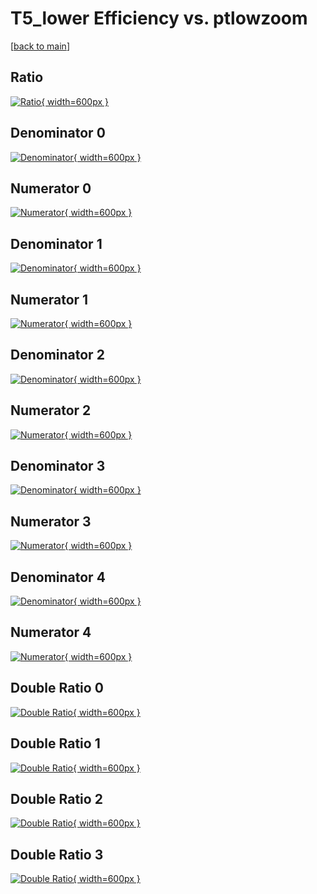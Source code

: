 # T5_lower Efficiency vs. ptlowzoom

[[back to main](./)]



## Ratio

[![Ratio](../mtv/var/T5_lower_vtr_321_1_eff_ptlowzoom.png){ width=600px }](../mtv/var/T5_lower_vtr_321_1_eff_ptlowzoom.pdf)

## Denominator 0

[![Denominator](../mtv/den/T5_lower_vtr_321_1_eff_ptlowzoom_den0.png){ width=600px }](../mtv/den/T5_lower_vtr_321_1_eff_ptlowzoom_den0.pdf)

## Numerator 0

[![Numerator](../mtv/num/T5_lower_vtr_321_1_eff_ptlowzoom_num0.png){ width=600px }](../mtv/num/T5_lower_vtr_321_1_eff_ptlowzoom_num0.pdf)

## Denominator 1

[![Denominator](../mtv/den/T5_lower_vtr_321_1_eff_ptlowzoom_den1.png){ width=600px }](../mtv/den/T5_lower_vtr_321_1_eff_ptlowzoom_den1.pdf)

## Numerator 1

[![Numerator](../mtv/num/T5_lower_vtr_321_1_eff_ptlowzoom_num1.png){ width=600px }](../mtv/num/T5_lower_vtr_321_1_eff_ptlowzoom_num1.pdf)

## Denominator 2

[![Denominator](../mtv/den/T5_lower_vtr_321_1_eff_ptlowzoom_den2.png){ width=600px }](../mtv/den/T5_lower_vtr_321_1_eff_ptlowzoom_den2.pdf)

## Numerator 2

[![Numerator](../mtv/num/T5_lower_vtr_321_1_eff_ptlowzoom_num2.png){ width=600px }](../mtv/num/T5_lower_vtr_321_1_eff_ptlowzoom_num2.pdf)

## Denominator 3

[![Denominator](../mtv/den/T5_lower_vtr_321_1_eff_ptlowzoom_den3.png){ width=600px }](../mtv/den/T5_lower_vtr_321_1_eff_ptlowzoom_den3.pdf)

## Numerator 3

[![Numerator](../mtv/num/T5_lower_vtr_321_1_eff_ptlowzoom_num3.png){ width=600px }](../mtv/num/T5_lower_vtr_321_1_eff_ptlowzoom_num3.pdf)

## Denominator 4

[![Denominator](../mtv/den/T5_lower_vtr_321_1_eff_ptlowzoom_den4.png){ width=600px }](../mtv/den/T5_lower_vtr_321_1_eff_ptlowzoom_den4.pdf)

## Numerator 4

[![Numerator](../mtv/num/T5_lower_vtr_321_1_eff_ptlowzoom_num4.png){ width=600px }](../mtv/num/T5_lower_vtr_321_1_eff_ptlowzoom_num4.pdf)

## Double Ratio 0

[![Double Ratio](../mtv/ratio/T5_lower_vtr_321_1_eff_ptlowzoom_ratio0.png){ width=600px }](../mtv/ratio/T5_lower_vtr_321_1_eff_ptlowzoom_ratio0.pdf)

## Double Ratio 1

[![Double Ratio](../mtv/ratio/T5_lower_vtr_321_1_eff_ptlowzoom_ratio1.png){ width=600px }](../mtv/ratio/T5_lower_vtr_321_1_eff_ptlowzoom_ratio1.pdf)

## Double Ratio 2

[![Double Ratio](../mtv/ratio/T5_lower_vtr_321_1_eff_ptlowzoom_ratio2.png){ width=600px }](../mtv/ratio/T5_lower_vtr_321_1_eff_ptlowzoom_ratio2.pdf)

## Double Ratio 3

[![Double Ratio](../mtv/ratio/T5_lower_vtr_321_1_eff_ptlowzoom_ratio3.png){ width=600px }](../mtv/ratio/T5_lower_vtr_321_1_eff_ptlowzoom_ratio3.pdf)

